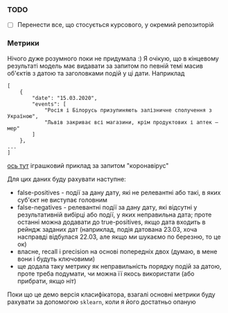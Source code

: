 ### TODO

-   [ ] Перенести все, що стосується курсового, у окремий репозиторій

### Метрики

Нічого дуже розумного поки не придумала :) Я очікую, що в кінцевому результаті модель має видавати за запитом по певній темі масив об'єктів з датою та заголовками подій у ці дати. Наприклад

```
[
    {
        "date": "15.03.2020",
        "events": [
            "Росія і Білорусь призупиняють залізничне сполучення з Україною",
            "Львів закриває всі магазини, крім продуктових і аптек – мер"
        ]
    },
...
]
```

[ось тут](./result_data.json) іграшковий приклад за запитом "коронавірус"

Для цих даних буду рахувати наступне:

-   false-positives - події за дану дату, які не релевантні або такі, в яких суб'єкт не виступає головним
-   false-negatives - релевантні події за дану дату, які відсутні у результативній вибірці або події, у яких неправильна дата; проте останні можна додавати до true-positives, якщо дата входить в рейндж заданих дат (наприклад, подія датована 23.03, хоча насправді відбулася 22.03, але якщо ми шукаємо по березню, то це ок)
-   власне, recall і precision на основі попередніх двох (думаю, в мене вони і будуть ключовими)
-   ще додала таку метрику як неправильність порядку подій за датою, проте треба подумати, чи можна її якось використати (або прибрати, якщо ніт)

Поки що це демо версія класифікатора, взагалі основні метрики буду рахувати за допомогою `sklearn`, коли я його достатньо опаную
